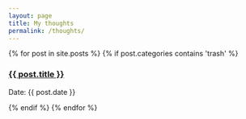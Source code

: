 ```yaml
---
layout: page
title: My thoughts
permalink: /thoughts/
---
```

{% for post in site.posts %}
  {% if post.categories contains 'trash' %}
    <div class="post">
        <h3 class="title"><a href="{{ post.url }}">{{ post.title }}</a></h3>
        <p class="meta">Date: {{ post.date }}</p>
    </div>
  {% endif %}
{% endfor %}
